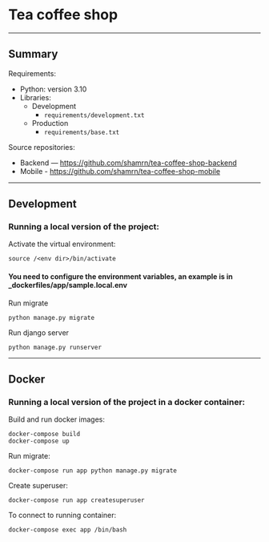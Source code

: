 # Tea coffee shop

----

## Summary

Requirements:
- Python: version 3.10
- Libraries:
  - Development
    - `requirements/development.txt`
  - Production
    - `requirements/base.txt`

Source repositories:
- Backend — https://github.com/shamrn/tea-coffee-shop-backend
- Mobile - https://github.com/shamrn/tea-coffee-shop-mobile

----

## Development

### Running a local version of the project:

Activate the virtual environment:
```
source /<env dir>/bin/activate
```

#### You need to configure the environment variables, an example is in _dockerfiles/app/sample.local.env

Run migrate
```
python manage.py migrate
```

Run django server
```
python manage.py runserver
```


----
## Docker

### Running a local version of the project in a docker container:

Build and run docker images:
```
docker-compose build 
docker-compose up
```

Run migrate:
```
docker-compose run app python manage.py migrate
```

Create superuser:
```
docker-compose run app createsuperuser
```

To connect to running container:
```
docker-compose exec app /bin/bash
```